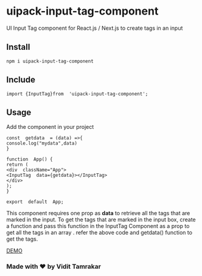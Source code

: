 #  uipack-input-tag-component

 UI Input Tag component for React.js / Next.js to create tags in an input  

## Install
```npm i uipack-input-tag-component```


## Include

`import {InputTag}from  'uipack-input-tag-component';`

## Usage

Add the component in your project 

```
const  getdata  = (data) =>{
console.log("mydata",data)
}

function  App() {
return (
<div  className="App">
<InputTag  data={getdata}></InputTag>
</div>
);
}

export  default  App;

```
This component requires one prop as **data** to retrieve all the tags that are marked in the input.
To get the tags that are marked in the input box,  create a function and pass this function in the InputTag Component as a prop to get all the tags in an array . refer the above code and getdata() function to get the tags.

[DEMO](https://uipack-input-tag-component.netlify.app/)


### Made with ❤️ by Vidit Tamrakar
